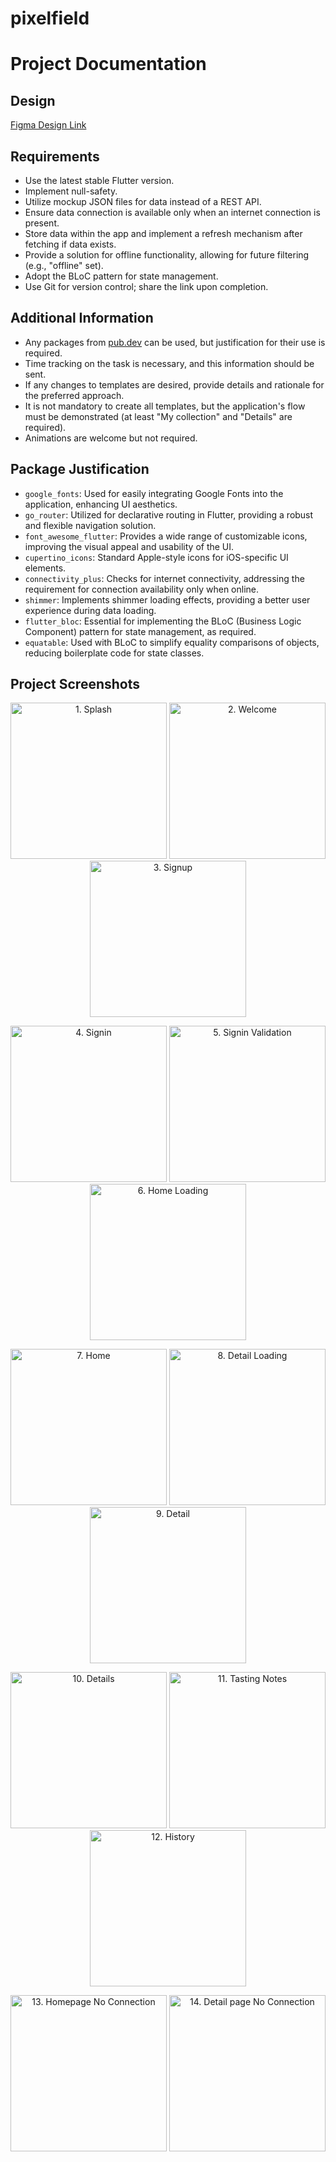 # pixelfield


# Project Documentation

## Design
[Figma Design Link](https://www.figma.com/file/gX69tW4YfXMvlGrYVu2l7Q/Untitled?node-id=0%3A1&t=F0MrdQ0b8gYMilE6-1)

## Requirements
- Use the latest stable Flutter version.
- Implement null-safety.
- Utilize mockup JSON files for data instead of a REST API.
- Ensure data connection is available only when an internet connection is present.
- Store data within the app and implement a refresh mechanism after fetching if data exists.
- Provide a solution for offline functionality, allowing for future filtering (e.g., "offline" set).
- Adopt the BLoC pattern for state management.
- Use Git for version control; share the link upon completion.

## Additional Information
- Any packages from [pub.dev](https://pub.dev/) can be used, but justification for their use is required.
- Time tracking on the task is necessary, and this information should be sent.
- If any changes to templates are desired, provide details and rationale for the preferred approach.
- It is not mandatory to create all templates, but the application's flow must be demonstrated (at least "My collection" and "Details" are required).
- Animations are welcome but not required.

## Package Justification

- `google_fonts`: Used for easily integrating Google Fonts into the application, enhancing UI aesthetics.
- `go_router`: Utilized for declarative routing in Flutter, providing a robust and flexible navigation solution.
- `font_awesome_flutter`: Provides a wide range of customizable icons, improving the visual appeal and usability of the UI.
- `cupertino_icons`: Standard Apple-style icons for iOS-specific UI elements.
- `connectivity_plus`: Checks for internet connectivity, addressing the requirement for connection availability only when online.
- `shimmer`: Implements shimmer loading effects, providing a better user experience during data loading.
- `flutter_bloc`: Essential for implementing the BLoC (Business Logic Component) pattern for state management, as required.
- `equatable`: Used with BLoC to simplify equality comparisons of objects, reducing boilerplate code for state classes.

## Project Screenshots

<p align="center">
  <img src="./assets/screenshots/1splash.png" alt="1. Splash" width="250"/>
  <img src="./assets/screenshots/2welcome.png" alt="2. Welcome" width="250"/>
  <img src="./assets/screenshots/3signup.png" alt="3. Signup" width="250"/>
</p>
<p align="center">
  <img src="./assets/screenshots/4signin.png" alt="4. Signin" width="250"/>
  <img src="./assets/screenshots/5signin-validation.png" alt="5. Signin Validation" width="250"/>
  <img src="./assets/screenshots/6home-loading.png" alt="6. Home Loading" width="250"/>
</p>
<p align="center">
  <img src="./assets/screenshots/7home.png" alt="7. Home" width="250"/>
  <img src="./assets/screenshots/8detail-loading.png" alt="8. Detail Loading" width="250"/>
  <img src="./assets/screenshots/9detail.png" alt="9. Detail" width="250"/>

</p>
<p align="center">
  <img src="./assets/screenshots/10details.png" alt="10. Details" width="250"/>
  <img src="./assets/screenshots/11tastingnotes.png" alt="11. Tasting Notes" width="250"/>
  <img src="./assets/screenshots/12history.png" alt="12. History" width="250"/>
</p>
<p align="center">
  <img src="./assets/screenshots/13home-no-connection.png" alt="13. Homepage No Connection" width="250"/>
  <img src="./assets/screenshots/14detail-no-connection.png" alt="14. Detail page No Connection" width="250"/>
</p>
